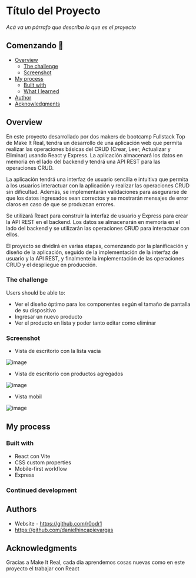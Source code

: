 # Título del Proyecto

_Acá va un párrafo que describa lo que es el proyecto_

## Comenzando 🚀

- [Overview](#overview)
  - [The challenge](#the-challenge)
  - [Screenshot](#screenshot)
- [My process](#my-process)
  - [Built with](#built-with)
  - [What I learned](#what-i-learned)
- [Author](#author)
- [Acknowledgments](#acknowledgments)


## Overview

En este proyecto desarrollado por dos makers de bootcamp Fullstack Top de Make It Real, tendra un desarrollo de una aplicación web que permita realizar las operaciones básicas del CRUD (Crear, Leer, Actualizar y Eliminar) usando React y Express. La aplicación almacenará los datos en memoria en el lado del backend y tendrá una API REST para las operaciones CRUD.

La aplicación tendrá una interfaz de usuario sencilla e intuitiva que permita a los usuarios interactuar con la aplicación y realizar las operaciones CRUD sin dificultad. Además, se implementarán validaciones para asegurarse de que los datos ingresados sean correctos y se mostrarán mensajes de error claros en caso de que se produzcan errores.

Se utilizará React para construir la interfaz de usuario y Express para crear la API REST en el backend. Los datos se almacenarán en memoria en el lado del backend y se utilizarán las operaciones CRUD para interactuar con ellos.

El proyecto se dividirá en varias etapas, comenzando por la planificación y diseño de la aplicación, seguido de la implementación de la interfaz de usuario y la API REST, y finalmente la implementación de las operaciones CRUD y el despliegue en producción.

### The challenge

Users should be able to:

- Ver el diseño óptimo para los componentes según el tamaño de pantalla de su dispositivo
- Ingresar un nuevo producto
- Ver el producto en lista y poder tanto editar como eliminar

### Screenshot
- Vista de escritorio con la lista vacia

![image](https://github.com/danielhincapievargas/my-product-site-backend/assets/126527883/33c11cbf-5d64-4511-9464-c96d3deb0c5c)

- Vista de escritorio con productos agregados

![image](https://github.com/danielhincapievargas/my-product-site-backend/assets/126527883/8341e5f0-33c2-4c61-aee9-f603a6195771)


- Vista mobil

![image](https://github.com/danielhincapievargas/my-product-site-backend/assets/126527883/bdaf8893-2446-49ef-93f1-d5b0a3749db0)


## My process

### Built with

- React con Vite
- CSS custom properties
- Mobile-first workflow
- Express

### Continued development

## Authors

- Website - https://github.com/r0odr1
- https://github.com/danielhincapievargas

## Acknowledgments

Gracias a Make It Real, cada dia aprendemos cosas nuevas como en este proyecto el trabajar con React

